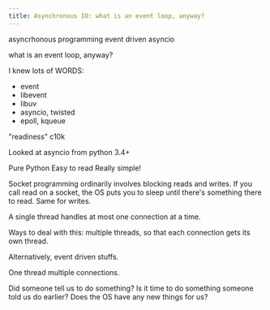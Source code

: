```yaml
---
title: Asynchronous IO: what is an event loop, anyway?
---
```


asyncrhonous programming
event driven
asyncio

what is an event loop, anyway?

I knew lots of WORDS:
- event
- libevent
- libuv
- asyncio, twisted
- epoll, kqueue

"readiness"
c10k

Looked at asyncio from python 3.4+

Pure Python
Easy to read
Really simple!

Socket programming ordinarily involves blocking reads and writes. If you call
read on a socket, the OS puts you to sleep until there's something there to read. Same for writes.

A single thread handles at most one connection at a time.

Ways to deal with this: multiple threads, so that each connection gets its own thread.

Alternatively, event driven stuffs.

One thread multiple connections.

Did someone tell us to do something?
Is it time to do something someone told us do earlier?
Does the OS have any new things for us?



